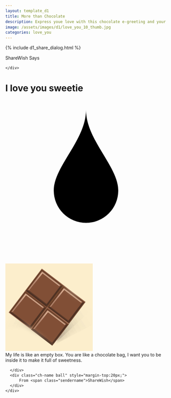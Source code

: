 ```yaml
---
layout: template_d1
title: More than Chocolate
description: Express youe love with this chocolate e-greeting and your name
image: /assets/images/d1/love_you_10_thumb.jpg
categories: love_you
---
```

<body class="cho-body" style="background-attachment: fixed;background-size: cover;">
    {% include d1_share_dialog.html %}
     <div class="top3" style="margin-top:15px;">
         <span class="sendername">ShareWish</span><span> Says </span>
     <div style="clear: both;"></div>
        
    </div>
    
  <div class="chocolate">
<h1>I love you sweetie
  <svg viewBox="0 0 400 400">
    <path vector-effect="non-scaling-stroke" d="M200,40 C200,115 280,180 280,240 A80,80,0 0,1,120,240 C120,180 200,115 200,40"></path>
  </svg>
</h1>
      <img src="/assets/images/d1/chocolate-but.gif" class="ch-img">
      <div class="ch-txt">
          My life is like an empty box. You are like a chocolate bag, I want you to be inside it to make it full of sweetness.

      </div>
      <div class="ch-name ball" style="margin-top:20px;">
          From <span class="sendername">ShareWish</span>
      </div>
    </div>
  

  
</body>